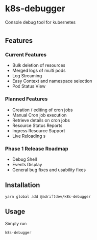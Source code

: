 # k8s-debugger

Console debug tool for kubernetes

#

## Features

### Current Features

- Bulk deletion of resources
- Merged logs of multi pods
- Log Streaming
- Easy Context and namespace selection
- Pod Status View

### Planned Features

- Creation / editing of cron jobs
- Manual Cron job execution
- Retrieve details on cron jobs
- Resource Status Reports
- Ingress Resource Support
- Live Reloading
s
### Phase 1 Release Roadmap

- Debug Shell
- Events Display
- General bug fixes and usability fixes

## Installation

```
yarn global add @adriftdev/k8s-debugger
```

## Usage

Simply run

```
k8s-debugger
```
